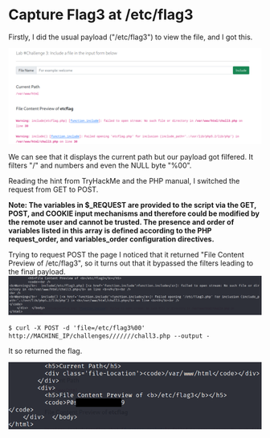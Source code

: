 # Capture Flag3 at /etc/flag3

Firstly, I did the usual payload ("/etc/flag3") to view the file, and I got this.

![alt text](https://github.com/ulissesj/TryHackMe-writeups/blob/main/FileInclusion/flag3/1_flag3.PNG "Challenge 3 - Page warning")

We can see that it displays the current path but our payload got filfered. It filters "/" and numbers and even the NULL byte "%00".

Reading the hint from TryHackMe and the PHP manual, I switched the request from GET to POST.

**Note:
The variables in $_REQUEST are provided to the script via the GET, POST, and COOKIE input mechanisms and therefore could be modified by the remote user and cannot be trusted. The presence and order of variables listed in this array is defined according to the PHP request_order, and variables_order configuration directives.**

Trying to request POST the page I noticed that it returned "File Content Preview of /etc/flag3", so it turns out that it bypassed the filters leading to the final payload.
![alt text](https://github.com/ulissesj/TryHackMe-writeups/blob/main/FileInclusion/flag3/2_flag3.PNG "Challenge 3 - Bypass filters")
```
$ curl -X POST -d 'file=/etc/flag3%00' http://MACHINE_IP/challenges///////chall3.php --output -
```

It so returned the flag.

![alt text](https://github.com/ulissesj/TryHackMe-writeups/blob/main/FileInclusion/flag3/3_flag3.PNG "Challenge 3 - Flag 3")

